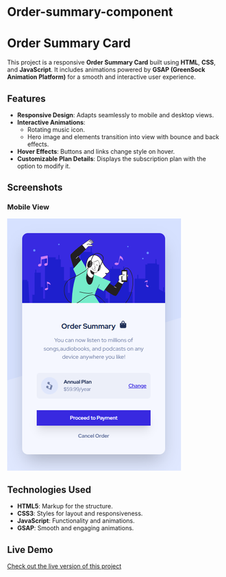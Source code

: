 # Order-summary-component
# Order Summary Card

This project is a responsive **Order Summary Card** built using **HTML**, **CSS**, and **JavaScript**. It includes animations powered by **GSAP (GreenSock Animation Platform)** for a smooth and interactive user experience.

## Features

- **Responsive Design**: Adapts seamlessly to mobile and desktop views.
- **Interactive Animations**:
  - Rotating music icon.
  - Hero image and elements transition into view with bounce and back effects.
- **Hover Effects**: Buttons and links change style on hover.
- **Customizable Plan Details**: Displays the subscription plan with the option to modify it.

## Screenshots

### Mobile View
![Mobile View](./screenshot/sample.png)

## Technologies Used

- **HTML5**: Markup for the structure.
- **CSS3**: Styles for layout and responsiveness.
- **JavaScript**: Functionality and animations.
- **GSAP**: Smooth and engaging animations.


## Live Demo

<a href="https://radha-7git.github.io/Order-summary-component/">Check out the live version of this project</a>

